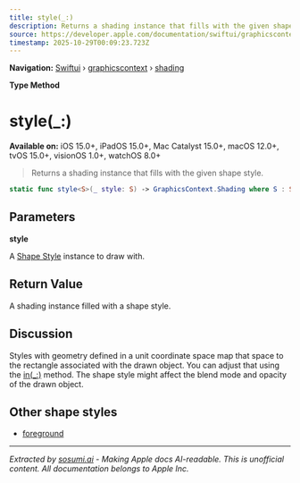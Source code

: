 ```yaml
---
title: style(_:)
description: Returns a shading instance that fills with the given shape style.
source: https://developer.apple.com/documentation/swiftui/graphicscontext/shading/style(_:)
timestamp: 2025-10-29T00:09:23.723Z
---
```


**Navigation:** [Swiftui](/documentation/swiftui) › [graphicscontext](/documentation/swiftui/graphicscontext) › [shading](/documentation/swiftui/graphicscontext/shading)

**Type Method**

# style(_:)

**Available on:** iOS 15.0+, iPadOS 15.0+, Mac Catalyst 15.0+, macOS 12.0+, tvOS 15.0+, visionOS 1.0+, watchOS 8.0+

> Returns a shading instance that fills with the given shape style.

```swift
static func style<S>(_ style: S) -> GraphicsContext.Shading where S : ShapeStyle
```

## Parameters

**style**

A [Shape Style](/documentation/swiftui/shapestyle) instance to draw with.



## Return Value

A shading instance filled with a shape style.

## Discussion

Styles with geometry defined in a unit coordinate space map that space to the rectangle associated with the drawn object. You can adjust that using the [in(_:)](/documentation/swiftui/shapestyle/in(_:)) method. The shape style might affect the blend mode and opacity of the drawn object.

## Other shape styles

- [foreground](/documentation/swiftui/graphicscontext/shading/foreground)

---

*Extracted by [sosumi.ai](https://sosumi.ai) - Making Apple docs AI-readable.*
*This is unofficial content. All documentation belongs to Apple Inc.*
